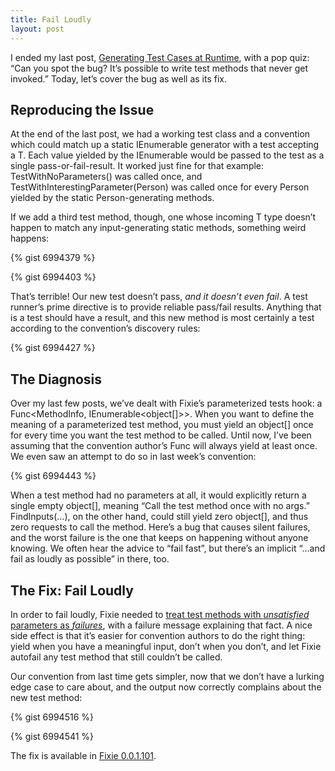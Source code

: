 ```yaml
---
title: Fail Loudly
layout: post
---
```

I ended my last post, [Generating Test Cases at Runtime](https://patrick.lioi.net/2013/10/09/generating-test-cases-at-runtime/), with a pop quiz: &#8220;Can you spot the bug? It’s possible to write test methods that never get invoked.&#8221; Today, let&#8217;s cover the bug as well as its fix.

## Reproducing the Issue

At the end of the last post, we had a working test class and a convention which could match up a static IEnumerable<T> generator with a test accepting a T. Each value yielded by the IEnumerable<T> would be passed to the test as a single pass-or-fail-result. It worked just fine for that example: TestWithNoParameters() was called once, and TestWithInterestingParameter(Person) was called once for every Person yielded by the static Person-generating methods.

If we add a third test method, though, one whose incoming T type doesn&#8217;t happen to match any input-generating static methods, something weird happens:

{% gist 6994379 %}

{% gist 6994403 %}

That&#8217;s terrible! Our new test doesn&#8217;t pass, _and it doesn&#8217;t even fail_. A test runner&#8217;s prime directive is to provide reliable pass/fail results. Anything that is a test should have a result, and this new method is most certainly a test according to the convention&#8217;s discovery rules:

{% gist 6994427 %}

## The Diagnosis

Over my last few posts, we&#8217;ve dealt with Fixie&#8217;s parameterized tests hook: a Func<MethodInfo, IEnumerable<object[]>>. When you want to define the meaning of a parameterized test method, you must yield an object[] once for every time you want the test method to be called. Until now, I&#8217;ve been assuming that the convention author&#8217;s Func will always yield at least once. We even saw an attempt to do so in last week&#8217;s convention:

{% gist 6994443 %}

When a test method had no parameters at all, it would explicitly return a single empty object[], meaning &#8220;Call the test method once with no args.&#8221; FindInputs(&#8230;), on the other hand, could still yield zero object[], and thus zero requests to call the method. Here&#8217;s a bug that causes silent failures, and the worst failure is the one that keeps on happening without anyone knowing. We often hear the advice to &#8220;fail fast&#8221;, but there&#8217;s an implicit &#8220;&#8230;and fail as loudly as possible&#8221; in there, too.

## The Fix: Fail Loudly

In order to fail loudly, Fixie needed to [treat test methods with _unsatisfied_ parameters as _failures_](https://github.com/fixie/fixie/commit/006f3a74e0f47222e1e44b8f192d44d70172a788), with a failure message explaining that fact. A nice side effect is that it&#8217;s easier for convention authors to do the right thing: yield when you have a meaningful input, don&#8217;t when you don&#8217;t, and let Fixie autofail any test method that still couldn&#8217;t be called.

Our convention from last time gets simpler, now that we don&#8217;t have a lurking edge case to care about, and the output now correctly complains about the new test method:

{% gist 6994516 %}

{% gist 6994541 %}

The fix is available in [Fixie 0.0.1.101](http://www.nuget.org/packages/Fixie/0.0.1.101).